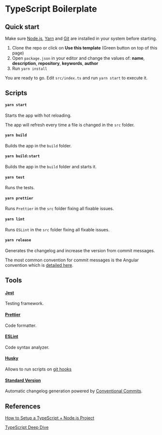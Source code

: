 # TypeScript Boilerplate

## Quick start

Make sure [Node.js](https://nodejs.org/en/download), [Yarn](https://yarnpkg.com/lang/en/docs/install/) and [Git](https://git-scm.com/book/en/v2/Getting-Started-Installing-Git) are installed in your system before starting.

1. Clone the repo or click on **Use this template** (Green button on top of this page)
2. Open `package.json` in your editor and change the values of: **name**, **description**, **repository**, **keywords**, **author**
3. Run `yarn install`

You are ready to go. Edit `src/index.ts` and run `yarn start` to execute it.

## Scripts

#### `yarn start`

Starts the app with hot reloading.

The app will refresh every time a file is changed in the `src` folder.

#### `yarn build`

Builds the app in the `build` folder.

#### `yarn build:start`

Builds the app in the `build` folder and starts it.

#### `yarn test`

Runs the tests.

#### `yarn prettier`

Runs `Prettier` in the `src` folder fixing all fixable issues.

#### `yarn lint`

Runs `ESLint` in the `src` folder fixing all fixable issues.

#### `yarn release`

Generates the changelog and increase the version from commit messages.

The most common convention for commit messages is the Angular convention which is [detailed here](https://github.com/angular/angular.js/blob/master/DEVELOPERS.md#-git-commit-guidelines).

## Tools

#### [Jest](https://jestjs.io)

Testing framework.

#### [Prettier](https://prettier.io)

Code formatter.

#### [ESLint](https://eslint.org/)

Code syntax analyzer.

#### [Husky](https://github.com/typicode/husky)

Allows to run scripts on [git hooks](https://git-scm.com/docs/githooks#_hooks#readme)

#### [Standard Version](https://github.com/conventional-changelog/standard-version#readme)

Automatic changelog generation powered by [Conventional Commits](https://conventionalcommits.org).

## References

[How to Setup a TypeScript + Node.js Project](https://khalilstemmler.com/blogs/typescript/node-starter-project)

[TypeScript Deep Dive](https://basarat.gitbook.io/typescript)

